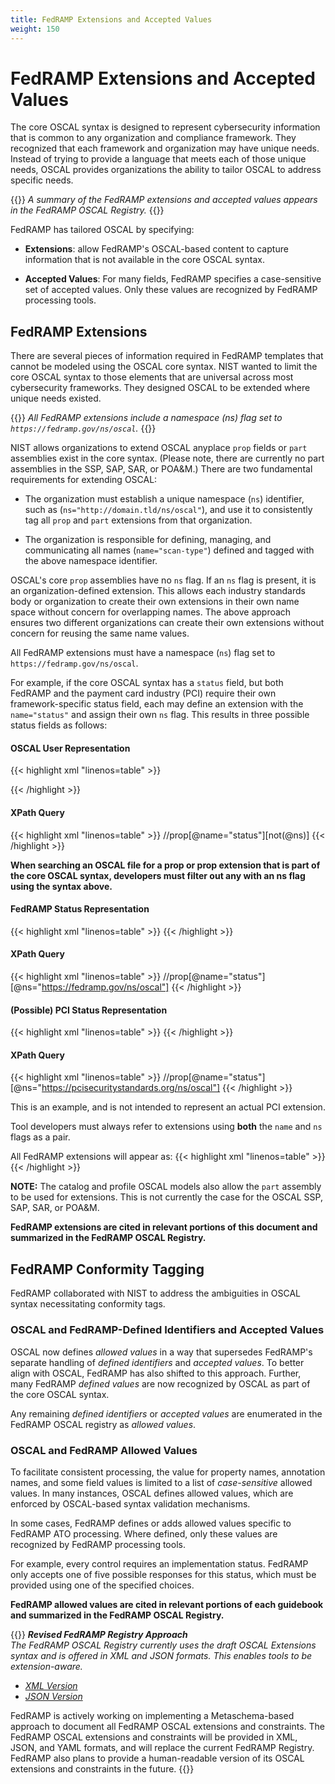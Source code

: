 ```yaml
---
title: FedRAMP Extensions and Accepted Values
weight: 150
---
```

# FedRAMP Extensions and Accepted Values

The core OSCAL syntax is designed to represent cybersecurity
information that is common to any organization and compliance framework.
They recognized that each framework and organization may have unique
needs. Instead of trying to provide a language that meets each of those
unique needs, OSCAL provides organizations the ability to tailor OSCAL to
address specific needs.

{{<callout>}}
_A summary of the FedRAMP extensions and accepted values appears in the FedRAMP OSCAL Registry._
{{</callout>}}

FedRAMP has tailored OSCAL by specifying:

-   **Extensions**: allow FedRAMP\'s OSCAL-based content to capture
    information that is not available in the core OSCAL syntax.

-   **Accepted Values**: For many fields, FedRAMP specifies a
    case-sensitive set of accepted values. Only these values are
    recognized by FedRAMP processing tools.

## FedRAMP Extensions

There are several pieces of information required in FedRAMP templates
that cannot be modeled using the OSCAL core syntax. NIST wanted to limit
the core OSCAL syntax to those elements that are universal across most
cybersecurity frameworks. They designed OSCAL to be extended where
unique needs existed.

{{<callout>}}
_All FedRAMP extensions include a namespace (ns) flag set to `https://fedramp.gov/ns/oscal`._
{{</callout>}}

NIST allows organizations to extend OSCAL anyplace `prop` fields or `part`
assemblies exist in the core syntax. (Please note, there are currently
no part assemblies in the SSP, SAP, SAR, or POA&M.) There are two
fundamental requirements for extending OSCAL:

-   The organization must establish a unique namespace (`ns`) identifier,
    such as (`ns="http://domain.tld/ns/oscal"`), and use it to
    consistently tag all `prop` and `part` extensions from that
    organization.

-   The organization is responsible for defining, managing, and
    communicating all names (`name="scan-type"`) defined and tagged with
    the above namespace identifier.

OSCAL's core `prop` assemblies have no `ns` flag. If an `ns` flag is
present, it is an organization-defined extension. This allows each
industry standards body or organization to create their own extensions
in their own name space without concern for overlapping names. The above
approach ensures two different organizations can create their
own extensions without concern for reusing the same name values.

All FedRAMP extensions must have a namespace (`ns`) flag set to `https://fedramp.gov/ns/oscal`.

For example, if the core OSCAL syntax has a `status` field, but both
FedRAMP and the payment card industry (PCI) require their own
framework-specific status field, each may define an extension with the
`name="status"` and assign their own `ns` flag. This results in three
possible status fields as follows:

#### OSCAL User Representation

{{< highlight xml "linenos=table" >}}
  <!-- There is no @ns, so this is core OSCAL syntax -->
  <prop name="status" value="active" />
{{< /highlight >}}

#### XPath Query
{{< highlight xml "linenos=table" >}}
  //prop[@name="status"][not(@ns)]
{{< /highlight >}}

**When searching an OSCAL file for a prop or prop extension that is
part of the core OSCAL syntax, developers must filter out any with an ns
flag using the syntax above.**

#### FedRAMP Status Representation                                           
{{< highlight xml "linenos=table" >}}
  <prop name="status" ns="https://fedramp.gov/ns/oscal" value="FedRAMP Status" /> 
{{< /highlight >}}

#### XPath Query
{{< highlight xml "linenos=table" >}}
  //prop[@name="status"][@ns="https://fedramp.gov/ns/oscal"]
{{< /highlight >}}

#### (Possible) PCI Status Representation
{{< highlight xml "linenos=table" >}}
  <prop name="status" ns="https://pcisecuritystandards.org/ns/oscal"  value="PCI Status" />
{{< /highlight >}}

#### XPath Query
{{< highlight xml "linenos=table" >}}
  //prop[@name="status"][@ns="https://pcisecuritystandards.org/ns/oscal"]
{{< /highlight >}}

This is an example, and is not intended to represent an actual PCI
extension.

Tool developers must always refer to extensions using **both** the `name`
and `ns` flags as a pair.

All FedRAMP extensions will appear as:
{{< highlight xml "linenos=table" >}}
  <prop name="____" ns="https://fedramp.gov/ns/oscal" value="Value"/>
{{< /highlight >}}

**NOTE:** The catalog and profile OSCAL models also allow the `part`
assembly to be used for extensions. This is not currently the case for
the OSCAL SSP, SAP, SAR, or POA&M.

**FedRAMP extensions are cited in relevant portions of this document and
summarized in the FedRAMP OSCAL Registry.**


## FedRAMP Conformity Tagging

FedRAMP collaborated with NIST to address the ambiguities in OSCAL
syntax necessitating conformity tags.

### OSCAL and FedRAMP-Defined Identifiers and Accepted Values

OSCAL now defines *allowed values* in a way that supersedes FedRAMP's
separate handling of *defined identifiers* and *accepted values*. To
better align with OSCAL, FedRAMP has also shifted to this approach.
Further, many FedRAMP *defined values* are now recognized by OSCAL as
part of the core OSCAL syntax.

Any remaining *defined identifiers* or *accepted values* are enumerated
in the FedRAMP OSCAL registry as *allowed values*.

### OSCAL and FedRAMP Allowed Values

To facilitate consistent processing, the value for property names,
annotation names, and some field values is limited to a list of
*case-sensitive* allowed values. In many instances, OSCAL defines allowed
values, which are enforced by OSCAL-based syntax validation mechanisms.

In some cases, FedRAMP defines or adds allowed values specific to
FedRAMP ATO processing. Where defined, only these values are recognized
by FedRAMP processing tools.

For example, every control requires an implementation status. FedRAMP
only accepts one of five possible responses for this status, which must
be provided using one of the specified choices.

**FedRAMP allowed values are cited in relevant portions of each
guidebook and summarized in the FedRAMP OSCAL Registry.**

{{<callout>}}
_***Revised FedRAMP Registry Approach***<br/>The FedRAMP OSCAL Registry currently uses the draft OSCAL Extensions syntax and is offered in XML and JSON formats. This enables tools to be extension-aware._

- _[XML Version](https://github.com/GSA/fedramp-automation/raw/master/dist/content/rev5/resources/xml/FedRAMP_extensions.xml)_
- _[JSON Version](https://raw.githubusercontent.com/GSA/fedramp-automation/master/dist/content/rev5/resources/json/FedRAMP_extensions.json)_

FedRAMP is actively working on implementing a Metaschema-based approach to document all FedRAMP OSCAL extensions and constraints. The FedRAMP OSCAL extensions and constraints will be provided in XML, JSON, and YAML formats, and will replace the current FedRAMP Registry. FedRAMP also plans to provide a human-readable version of its OSCAL extensions and constraints in the future.
{{</callout>}}
